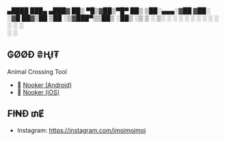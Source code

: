 
  ▄████  ███▄ ▄███▓
 ██▒ ▀█▒▓██▒▀█▀ ██▒
▒██░▄▄▄░▓██    ▓██░
░▓█  ██▓▒██    ▒██ 
░▒▓███▀▒▒██▒   ░██▒
 ░▒   ▒ ░ ▒░   ░  ░
  ░   ░ ░  ░      ░
░ ░   ░ ░      ░   
      ░        ░   
                   
                   


## ₲ØØĐ ₴Ⱨł₮

Animal Crossing Tool
- 🔪 [Nooker (Android)](https://play.google.com/store/apps/details?id=com.nooker2.ac) 
- 🔪 [Nooker (iOS)](https://apps.apple.com/mo/app/nooker/id1510011675)

## ₣ł₦Đ ₥Ɇ
- Instagram: https://instagram.com/jmojmojmoj
